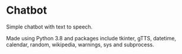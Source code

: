# Chatbot
 
Simple chatbot with text to speech.

Made using Python 3.8 and packages include tkinter, gTTS, datetime, calendar, random, wikipedia, warnings, sys and subprocess.
